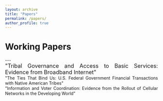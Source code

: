 ```yaml
---
layout: archive
title: "Papers"
permalink: /papers/
author_profile: true
---
```


<h1> Working Papers</h1>
---

<div style="font-size:18px;max-width:600px;text-align:justify">"Tribal Governance and Access to Basic Services: Evidence from Broadband Internet" 


<div style="font-size:14px;max-width:600px;text-align:justify">"The Ties That Bind Us: U.S. Federal Government Financial Transactions with Native American Tribes" <div style="font-size:14px> with Tessa Provins


<div style="font-size:14px;max-width:600px;text-align:justify"> "Information and Voter Coordination: Evidence from the Rollout of Cellular Networks in the Developing World" <div style="font-size:14px>
with Aditya Dasgupta and Tesalia Rizzo


